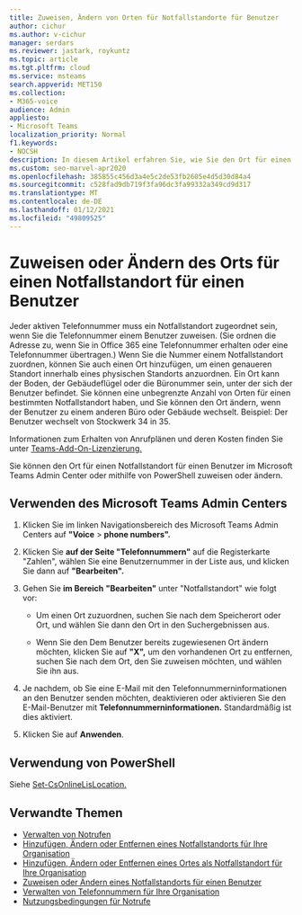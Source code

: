 ```yaml
---
title: Zuweisen, Ändern von Orten für Notfallstandorte für Benutzer
author: cichur
ms.author: v-cichur
manager: serdars
ms.reviewer: jastark, roykuntz
ms.topic: article
ms.tgt.pltfrm: cloud
ms.service: msteams
search.appverid: MET150
ms.collection:
- M365-voice
audience: Admin
appliesto:
- Microsoft Teams
localization_priority: Normal
f1.keywords:
- NOCSH
description: In diesem Artikel erfahren Sie, wie Sie den Ort für einen Notfallstandort für Benutzer in Ihrer Organisation zuweisen oder ändern.
ms.custom: seo-marvel-apr2020
ms.openlocfilehash: 385855c456d3a4e5c2de53fb2605e4d5d30d84a4
ms.sourcegitcommit: c528fad9db719f3fa96dc3fa99332a349cd9d317
ms.translationtype: MT
ms.contentlocale: de-DE
ms.lasthandoff: 01/12/2021
ms.locfileid: "49809525"
---
```

# <a name="assign-or-change-the-place-for-an-emergency-location-for-a-user"></a>Zuweisen oder Ändern des Orts für einen Notfallstandort für einen Benutzer

Jeder aktiven Telefonnummer muss ein Notfallstandort zugeordnet sein, wenn Sie die Telefonnummer einem Benutzer zuweisen. (Sie ordnen die Adresse zu, wenn Sie in Office 365 eine Telefonnummer erhalten oder eine Telefonnummer übertragen.) Wenn Sie die Nummer einem Notfallstandort zuordnen, können Sie auch einen Ort hinzufügen, um einen genaueren Standort innerhalb eines physischen Standorts anzuordnen. Ein Ort kann der Boden, der Gebäudeflügel oder die Büronummer sein, unter der sich der Benutzer befindet. Sie können eine unbegrenzte Anzahl von Orten für einen bestimmten Notfallstandort haben, und Sie können den Ort ändern, wenn der Benutzer zu einem anderen Büro oder Gebäude wechselt. Beispiel: Der Benutzer wechselt von Stockwerk 34 in 35.
  
Informationen zum Erhalten von Anrufplänen und deren Kosten finden Sie unter [Teams-Add-On-Lizenzierung.](teams-add-on-licensing/microsoft-teams-add-on-licensing.md)
  
Sie können den Ort für einen Notfallstandort für einen Benutzer im Microsoft Teams Admin Center oder mithilfe von PowerShell zuweisen oder ändern.

## <a name="using-the-microsoft-teams-admin-center"></a>Verwenden des Microsoft Teams Admin Centers

1. Klicken Sie im linken Navigationsbereich des Microsoft Teams Admin Centers auf **"Voice**  >  **phone numbers".**

2. Klicken Sie **auf der Seite "Telefonnummern"** auf die Registerkarte "Zahlen", wählen Sie eine Benutzernummer in der Liste aus, und klicken Sie dann auf **"Bearbeiten".** 

3. Gehen Sie **im Bereich** **"Bearbeiten"** unter "Notfallstandort" wie folgt vor:

    - Um einen Ort zuzuordnen, suchen Sie nach dem Speicherort oder Ort, und wählen Sie dann den Ort in den Suchergebnissen aus.

    - Wenn Sie den Dem Benutzer bereits zugewiesenen Ort ändern möchten, klicken Sie auf **"X",** um den vorhandenen Ort zu entfernen, suchen Sie nach dem Ort, den Sie zuweisen möchten, und wählen Sie ihn aus.

4. Je nachdem, ob Sie eine E-Mail mit den Telefonnummerninformationen an den Benutzer senden möchten, deaktivieren oder aktivieren Sie den E-Mail-Benutzer mit **Telefonnummerninformationen.** Standardmäßig ist dies aktiviert.

5. Klicken Sie auf **Anwenden**.

## <a name="using-powershell"></a>Verwendung von PowerShell

Siehe [Set-CsOnlineLisLocation.](https://docs.microsoft.com/powershell/module/skype/set-csonlinelislocation)
    
## <a name="related-topics"></a>Verwandte Themen

- [Verwalten von Notrufen](what-are-emergency-locations-addresses-and-call-routing.md)
- [Hinzufügen, Ändern oder Entfernen eines Notfallstandorts für Ihre Organisation](add-change-remove-emergency-location-organization.md)
- [Hinzufügen, Ändern oder Entfernen eines Ortes als Notfallstandort für Ihre Organisation](add-change-remove-emergency-place-organization.md)
- [Zuweisen oder Ändern eines Notfallstandorts für einen Benutzer](assign-change-emergency-location-user.md)
- [Verwalten von Telefonnummern für Ihre Organisation](/microsoftteams/manage-phone-numbers-for-your-organization)
- [Nutzungsbedingungen für Notrufe](/microsoftteams/emergency-calling-terms-and-conditions)
